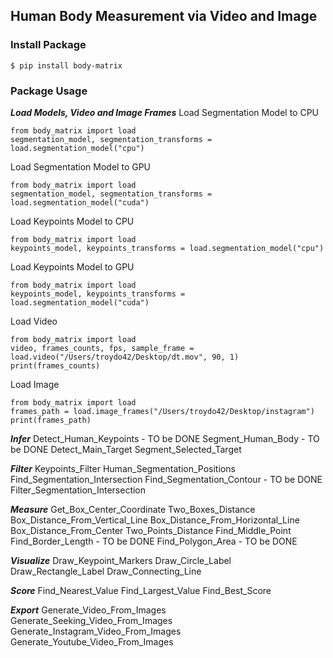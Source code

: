 ## Human Body Measurement via Video and Image
### Install Package
```
$ pip install body-matrix
```

### Package Usage

***Load Models, Video and Image Frames***
Load Segmentation Model to CPU
```
from body_matrix import load
segmentation_model, segmentation_transforms = load.segmentation_model("cpu")
```

Load Segmentation Model to GPU
```
from body_matrix import load
segmentation_model, segmentation_transforms = load.segmentation_model("cuda")
```

Load Keypoints Model to CPU
```
from body_matrix import load
keypoints_model, keypoints_transforms = load.segmentation_model("cpu")
```

Load Keypoints Model to GPU
```
from body_matrix import load
keypoints_model, keypoints_transforms = load.segmentation_model("cuda")
```

Load Video
```
from body_matrix import load
video, frames_counts, fps, sample_frame = load.video("/Users/troydo42/Desktop/dt.mov", 90, 1)
print(frames_counts)
```

Load Image
```
from body_matrix import load
frames_path = load.image_frames("/Users/troydo42/Desktop/instagram")
print(frames_path)
```

***Infer***
Detect_Human_Keypoints - TO be DONE
Segment_Human_Body - TO be DONE
Detect_Main_Target
Segment_Selected_Target


***Filter***
Keypoints_Filter
Human_Segmentation_Positions
Find_Segmentation_Intersection
Find_Segmentation_Contour - TO be DONE
Filter_Segmentation_Intersection

***Measure***
Get_Box_Center_Coordinate
Two_Boxes_Distance
Box_Distance_From_Vertical_Line
Box_Distance_From_Horizontal_Line
Box_Distance_From_Center
Two_Points_Distance
Find_Middle_Point
Find_Border_Length - TO be DONE
Find_Polygon_Area - TO be DONE

***Visualize***
Draw_Keypoint_Markers
Draw_Circle_Label
Draw_Rectangle_Label
Draw_Connecting_Line

***Score***
Find_Nearest_Value
Find_Largest_Value
Find_Best_Score

***Export***
Generate_Video_From_Images
Generate_Seeking_Video_From_Images
Generate_Instagram_Video_From_Images
Generate_Youtube_Video_From_Images
